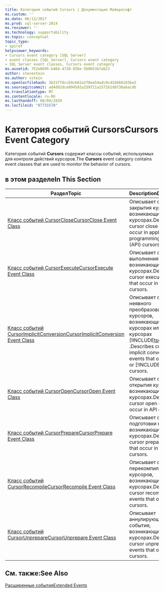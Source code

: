 ```yaml
---
title: Категория событий Cursors | Документация Майкрософт
ms.custom: ''
ms.date: 06/13/2017
ms.prod: sql-server-2014
ms.reviewer: ''
ms.technology: supportability
ms.topic: conceptual
topic_type:
- apiref
helpviewer_keywords:
- Cursors event category [SQL Server]
- event classes [SQL Server], Cursors event category
- SQL Server event classes, Cursors event category
ms.assetid: 752e0695-b464-4720-93be-5b9b53b7ab21
author: stevestein
ms.author: sstein
ms.openlocfilehash: 3b31ff8ccb9c662a2f0ea54adc9cd2d466103be2
ms.sourcegitcommit: ad4d92dce894592a259721a1571b1d8736abacdb
ms.translationtype: MT
ms.contentlocale: ru-RU
ms.lasthandoff: 08/04/2020
ms.locfileid: "87731578"
---
```

# <a name="cursors-event-category"></a><span data-ttu-id="4c14d-102">Категория событий Cursors</span><span class="sxs-lookup"><span data-stu-id="4c14d-102">Cursors Event Category</span></span>
  <span data-ttu-id="4c14d-103">Категория событий **Cursors** содержит классы событий, используемых для контроля действий курсоров.</span><span class="sxs-lookup"><span data-stu-id="4c14d-103">The **Cursors** event category contains event classes that are used to monitor the behavior of cursors.</span></span>  
  
## <a name="in-this-section"></a><span data-ttu-id="4c14d-104">в этом разделе</span><span class="sxs-lookup"><span data-stu-id="4c14d-104">In This Section</span></span>  
  
|<span data-ttu-id="4c14d-105">Раздел</span><span class="sxs-lookup"><span data-stu-id="4c14d-105">Topic</span></span>|<span data-ttu-id="4c14d-106">Description</span><span class="sxs-lookup"><span data-stu-id="4c14d-106">Description</span></span>|  
|-----------|-----------------|  
|[<span data-ttu-id="4c14d-107">Класс событий CursorClose</span><span class="sxs-lookup"><span data-stu-id="4c14d-107">CursorClose Event Class</span></span>](cursorclose-event-class.md)|<span data-ttu-id="4c14d-108">Описывает события закрытия курсора, возникающие в API-курсорах.</span><span class="sxs-lookup"><span data-stu-id="4c14d-108">Describes cursor close events that occur in application programming interface (API) cursors.</span></span>|  
|[<span data-ttu-id="4c14d-109">Класс событий CursorExecute</span><span class="sxs-lookup"><span data-stu-id="4c14d-109">CursorExecute Event Class</span></span>](cursorexecute-event-class.md)|<span data-ttu-id="4c14d-110">Описывает события выполнения курсоров, возникающие в API-курсорах.</span><span class="sxs-lookup"><span data-stu-id="4c14d-110">Describes cursor execute events that occur in API cursors.</span></span>|  
|[<span data-ttu-id="4c14d-111">Класс событий CursorImplicitConversion</span><span class="sxs-lookup"><span data-stu-id="4c14d-111">CursorImplicitConversion Event Class</span></span>](cursorimplicitconversion-event-class.md)|<span data-ttu-id="4c14d-112">Описывает события неявного преобразования курсоров, возникающие в API-курсорах или курсорах [!INCLUDE[tsql](../../includes/tsql-md.md)] .</span><span class="sxs-lookup"><span data-stu-id="4c14d-112">Describes cursor implicit conversion events that occur in API or [!INCLUDE[tsql](../../includes/tsql-md.md)] cursors.</span></span>|  
|[<span data-ttu-id="4c14d-113">Класс событий CursorOpen</span><span class="sxs-lookup"><span data-stu-id="4c14d-113">CursorOpen Event Class</span></span>](cursoropen-event-class.md)|<span data-ttu-id="4c14d-114">Описывает события открытия курсоров, возникающие в API-курсорах.</span><span class="sxs-lookup"><span data-stu-id="4c14d-114">Describes cursor open events that occur in API cursors.</span></span>|  
|[<span data-ttu-id="4c14d-115">Класс событий CursorPrepare</span><span class="sxs-lookup"><span data-stu-id="4c14d-115">CursorPrepare Event Class</span></span>](cursorprepare-event-class.md)|<span data-ttu-id="4c14d-116">Описывает события подготовки курсоров, возникающие в API-курсорах.</span><span class="sxs-lookup"><span data-stu-id="4c14d-116">Describes cursor prepare events that occur in API cursors.</span></span>|  
|[<span data-ttu-id="4c14d-117">Класс событий CursorRecompile</span><span class="sxs-lookup"><span data-stu-id="4c14d-117">CursorRecompile Event Class</span></span>](cursorrecompile-event-class.md)|<span data-ttu-id="4c14d-118">Описывает события перекомпиляции курсоров, возникающие в API-курсорах.</span><span class="sxs-lookup"><span data-stu-id="4c14d-118">Describes cursor recompile events that occur in API cursors.</span></span>|  
|[<span data-ttu-id="4c14d-119">Класс событий CursorUnprepare</span><span class="sxs-lookup"><span data-stu-id="4c14d-119">CursorUnprepare Event Class</span></span>](cursorunprepare-event-class.md)|<span data-ttu-id="4c14d-120">Описывает аннулирующие курсор события, возникающие в API-курсорах.</span><span class="sxs-lookup"><span data-stu-id="4c14d-120">Describes cursor unprepare events that occur in API cursors.</span></span>|  
  
## <a name="see-also"></a><span data-ttu-id="4c14d-121">См. также:</span><span class="sxs-lookup"><span data-stu-id="4c14d-121">See Also</span></span>  
 [<span data-ttu-id="4c14d-122">Расширенные события</span><span class="sxs-lookup"><span data-stu-id="4c14d-122">Extended Events</span></span>](../extended-events/extended-events.md)  
  
  

